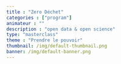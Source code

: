```yaml
---
title : "Zero Déchet"
categories : ["program"]
animateur : ""
description : "open data & open science"
type: "masterclass"
theme : "Prendre le pouvoir"
thumbnail: /img/default-thumbnail.png
banner: /img/default-banner.png
---
```

